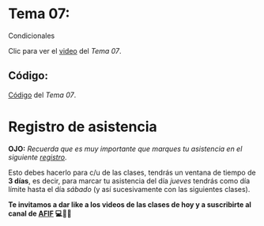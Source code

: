  # __Tema 07:__ 
Condicionales


Clic para ver el [video](https://youtu.be/ji4BGQjq48I) del _Tema 07_.


## Código:
[Código](https://github.com/AFIF-UG/Introduccion_a_Python_2022/blob/main/Clase_05/Codigo_Tema_Condicionales_7.ipynb) del _Tema 07_.



# Registro de asistencia
__OJO:__ _Recuerda que es muy importante que marques tu asistencia en el siguiente [registro](https://docs.google.com/forms/d/e/1FAIpQLSdFm3hGdCzqkHaepp9FiOYeD6jQyZGhhvnGSfU6f5KSpgDSJw/viewform?usp=sf_link)_.

Esto debes hacerlo para c/u de las clases, tendrás un ventana de tiempo de __3 días__, es decir, para marcar tu asistencia del día _jueves_ tendrás como día límite hasta el día _sábado_ (y así sucesivamente con las siguientes clases).

__Te invitamos a dar like a los videos de las clases de hoy y a suscribirte al canal de [AFIF](https://www.youtube.com/channel/UCCoXhG-Jl1e1VZIezRn8Y3Q) :computer::snake::sunglasses:__
